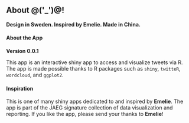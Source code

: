 ## About @('_')@!

**Design in Sweden. Inspired by Emelie. Made in China.**

#### About the App

**Version 0.0.1**

This app is an interactive shiny app to access and visualize tweets via R. The app is made possible thanks to R packages such as `shiny`, `twitteR`, `wordcloud`, and `ggplot2`.

#### Inspiration
This is one of many shiny apps dedicated to and inspired by **Emelie**. The app is part of the JAEG signature collection of data visualization and reporting. If you like the app, please send your thanks to **Emelie**!